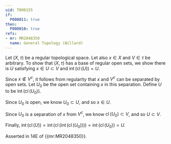 ```yaml
---
uid: T000155
if:
  P000011: true
then:
  P000010: true
refs:
- mr: MR2048350
  name: General Topology (Willard)
---
```


Let $(X,\tau)$ be a regular topological space. Let also $x \in X$ and $V \in \tau$ be arbitrary. To show that $(X,\tau)$ has a base of regular open sets, we show there is $U$ satisfying $x \in U \subset V$ and $\operatorname{int}(\operatorname{cl} (U)) = U$.

Since $x \notin V^c$, it follows from regularity that $x$ and $V^c$ can be separated by open sets. Let $U_0$ be the open set containing $x$ in this separation. Define $U$ to be $\operatorname{int}(\operatorname{cl} (U_0))$.

Since $U_0$ is open, we know $U_0 \subset U$, and so $x \in U$.

Since $U_0$ is a separation of $x$ from $V^c$, we know $\operatorname{cl}(U_0) \subset V$, and so $U \subset V$.

Finally, $\operatorname{int}(\operatorname{cl} (U)) = \operatorname{int}(\operatorname{cl} (\operatorname{int}(\operatorname{cl} (U_0)))) = \operatorname{int}(\operatorname{cl} (U_0)) = U$.

Asserted in 14E of {{mr:MR2048350}}.
